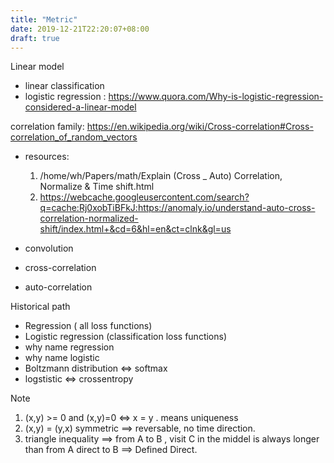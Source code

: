 ```yaml
---
title: "Metric"
date: 2019-12-21T22:20:07+08:00
draft: true
---
```


Linear model 
- linear classification 
- logistic regression : https://www.quora.com/Why-is-logistic-regression-considered-a-linear-model

correlation family: https://en.wikipedia.org/wiki/Cross-correlation#Cross-correlation_of_random_vectors
- resources: 
	1. /home/wh/Papers/math/Explain (Cross _ Auto) Correlation, Normalize & Time shift.html
	2. https://webcache.googleusercontent.com/search?q=cache:Rj0xobTiBFkJ:https://anomaly.io/understand-auto-cross-correlation-normalized-shift/index.html+&cd=6&hl=en&ct=clnk&gl=us

- convolution 
- cross-correlation 
- auto-correlation

Historical path 

- Regression ( all loss functions)
- Logistic regression (classification loss functions)
- why name regression 
- why name logistic
- Boltzmann distribution <=>  softmax 
- logstistic <=> crossentropy 


Note 
1. (x,y) >= 0 and (x,y)=0 <=> x = y . means uniqueness
2. (x,y) = (y,x) symmetric  ==> reversable, no time direction. 
3. triangle inequality ==> from A to B , visit C in the middel is always longer than from A direct to B ==> Defined Direct. 


